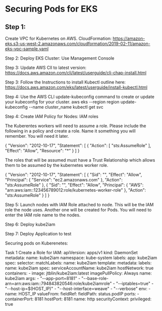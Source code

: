 # Securing Pods for EKS

## Step 1:
Create VPC for Kubernetes on AWS. 
CloudFormation: https://amazon-eks.s3-us-west-2.amazonaws.com/cloudformation/2019-02-11/amazon-eks-vpc-sample.yaml


Step 2: Deploy EKS Cluster:
Use Management Console

Step 3: Update AWS ClI to latest version:
https://docs.aws.amazon.com/cli/latest/userguide/cli-chap-install.html

Step 3: Follow the Instructions to install Kubectl outline here:
https://docs.aws.amazon.com/eks/latest/userguide/install-kubectl.html

Step 4: 
Use the AWS CLI update-kubeconfig command to create or update your kubeconfig for your cluster. 
aws eks --region region update-kubeconfig --name cluster_name
kubectl get svc

Step 4: Create IAM Policy for Nodes:
IAM roles

The Kuberentes workers will need to assume a role. Please include the following in a policy and create a role. Name it something you will remember. You will need it later. 

{
  "Version": "2012-10-17",
  "Statement": [
    {
      "Action": [
        "sts:AssumeRole"
      ],
      "Effect": "Allow",
      "Resource": "*"
    }
  ]
}

The roles that will be assumed must have a Trust Relationship which allows them to be assumed by the kubernetes worker role. 

{
  "Version": "2012-10-17",
  "Statement": [
    {
      "Sid": "",
      "Effect": "Allow",
      "Principal": {
        "Service": "ec2.amazonaws.com"
      },
      "Action": "sts:AssumeRole"
    },
    {
      "Sid": "",
      "Effect": "Allow",
      "Principal": {
        "AWS": "arn:aws:iam::123456789012:role/kubernetes-worker-role"
      },
      "Action": "sts:AssumeRole"
    }
  ]
}


Step 5: Launch nodes with IAM Role attached to node. This will be the IAM role the node uses. Another one will be created for Pods. You will need to enter the IAM role name to the nodes.  

Step 6: Deploy kube2iam 

Step 7: Deploy Application to test





Securing pods on Kuberenetes:

Task 1 Create a Role for IAM:
apiVersion: apps/v1
kind: DaemonSet
metadata:
  name: kube2iam
  namespace: kube-system
  labels:
    app: kube2iam
spec:
  selector:
    matchLabels:
      name: kube2iam
  template:
    metadata:
      labels:
        name: kube2iam
    spec:
      serviceAccountName: kube2iam
      hostNetwork: true
      containers:
        - image: jtblin/kube2iam:latest
          imagePullPolicy: Always
          name: kube2iam
          args:
            - "--app-port=8181"
            - "--base-role-arn=arn:aws:iam::794843820546:role/kube2iamrole"
            - "--iptables=true"
            - "--host-ip=$(HOST_IP)"
            - "--host-interface=weave"
            - "--verbose"
          env:
            - name: HOST_IP
              valueFrom:
                fieldRef:
                  fieldPath: status.podIP
          ports:
            - containerPort: 8181
              hostPort: 8181
              name: http
          securityContext:
            privileged: true
